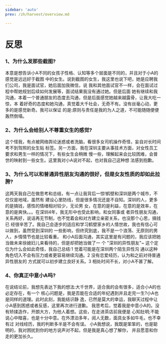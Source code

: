 ```yaml
---
sidebar: 'auto'
prev: /zh/harvest/overview.md

---
```


# 反思

### 1、为什么发那些截图?

本意是想告诉小A不同的女孩子性格、认知等多个层面是不同的，并且对于小A的感觉是远远好于截图
中的女生。说到截图的女生，我这里也说下吧，她是应聘我们公司，我是面试官，她后面加我微信，说
我和其他面试官不一样，会在面试过程中帮她规划后续如何发展等，面试结果我没有通过她。但是后面
她有继续和我沟通，本着一个普通朋友的态度去沟通，但是后面感觉她越来越露骨，让我大吃一惊，本
着好奇的态度和她沟通，真觉着大千社会，无奇不有。没有丝毫心动，更多的是感觉新奇。我可以保证
的是:原则与责任是我的为人之道，不可能随随便便轰然倒塌。

### 2、为什么会给别人不尊重女生的感觉?

这个怪我，有点被网络舆论迷惑或者洗脑，看很多女司机操作奇怪，妄自对长时间考不到驾照的女生贴
标签。另一方面，我在深圳主要从事技术方面，对女性员工要求和男生一样的情况下，有些女生会稍微
慢一些，理解起来会比较困难，会普世的映射到一些女生。这里我对小A说对不起，也对我自己这种想
法感到抱歉。

### 3、为什么可以和普通异性朋友沟通的很好，但是女友性质的却如此拉胯?

这两天我自己在做思考和总结，有一点让我背后一惊!鹤壁和深圳是两个城市，不仅仅是地域，虽然有 建设心里防线，但是很多情况还是不自知。深圳的人，更多的是搞钱，感性的情绪相对较少，无论男 女，在意的是利益，在意的是效率，在意的是爽快。。。在深圳4年，我无形中也受此影响，和女同事或 者异性朋友沟通，关系再好，说话再无节制，也不觉着会和对方建立亲密关系，也没那个心思，搞钱已 经很辛苦了。我自己会逐步的适应和学习鹤壁家乡的人情世故，我也有信心可以做到，虽然受到深圳的 一些影响，但终究到底，我不是一个浪荡、无原则的男人，乡情情节也是比较看重。
和小A后面沟通，其实这里是有问题的，我应该把她当做未来徐媳妇儿来看待的，但是却把她当做了一 个 "深圳的异性朋友"~ 这个定位为什么会如此奇怪，我自己总结:1 觉着可能是在深圳两个陌生异性沟 通以这种角色切入不会有压力或者更容易继续沟通。2 没有恋爱经历，认为和之前对待普通异性朋友的 方式就可以初步建立良好关系。3 相处时间不长，对小A不甚了解。

### 4、你真正中意小A吗?

在说结论前，我想先表达下我的想法:大千世界，适合我的会有很多，适合小A的也必定存在，有一个
核心问题是，我是否能在合适的年纪遇到并且走完一生?小A也是同样的道理。此时此刻，我能结识静
逸，已然是莫大的幸运，我聊天过程中让小A感到困惑或者反感，这里再次进行道歉。
我思考后，觉着我是中意小A的。没有矫揉造作，开朗大方，为他人着想。这些，在走进茶店前我便是
心知肚明;不能说心中暗喜，也是十分中意。在外漂泊多年，阅人无数，面具女多如牛毛，也不幸有过
对线经历，我的判断多半是不会有误。
小A我想说，我既是笨笨的，也是聪明的，我对困扰到你的地方说声对不起，但是我是真心想了解你，
并且愿意和你走的更加长久。